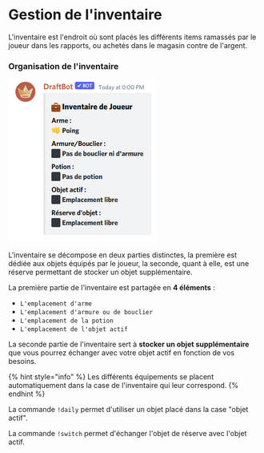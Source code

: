 # Gestion de l'inventaire

L'inventaire est l'endroit où sont placés les différents items ramassés par le joueur dans les rapports, ou achetés dans le magasin contre de l'argent.

### Organisation de l'inventaire 

![l&apos;inventaire d&apos;un joueur qui vient de commencer l&apos;aventure](../.gitbook/assets/image%20%2854%29.png)

L'inventaire se décompose en deux parties distinctes, la première est dédiée aux objets équipés par le joueur, la seconde, quant à elle, est une réserve permettant de stocker un objet supplémentaire.

La première partie de l'inventaire est partagée en **4 éléments** :

* `L'emplacement d'arme`
* `L'emplacement d'armure ou de bouclier`
* `L'emplacement de la potion`
* `L'emplacement de l'objet actif`

La seconde partie de l'inventaire sert à **stocker un objet supplémentaire** que vous pourrez échanger avec votre objet actif en fonction de vos besoins. 

{% hint style="info" %}
Les différents équipements se placent automatiquement dans la case de l'inventaire qui leur correspond.
{% endhint %}

La commande `!daily` permet d'utiliser un objet placé dans la case "objet actif". 

La commande `!switch` permet d'échanger l'objet de réserve avec l'objet actif.

